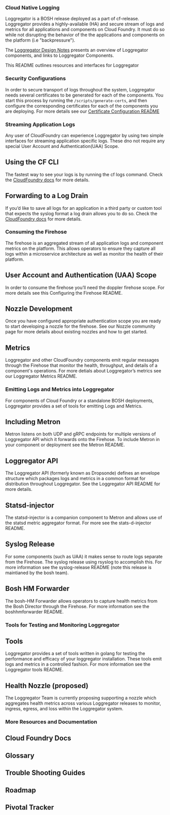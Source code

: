 ### Cloud Native Logging 

Loggregator is a BOSH release deployed as a part of cf-release. Loggregator provides a highly-available (HA) and secure stream of logs and metrics for all applications and components on Cloud Foundry. It must do so while not disrupting the behavior of the the applications and components on the platform (i.e "backpressure").

The [Loggregator Design Notes]() presents an overview of Loggregator components, and links to Loggregator Components.

This README outlines resources and interfaces for Loggregator 

### Security Configurations
In order to secure transport of logs throughout the system, Loggregator needs several certificates to be generated for each of the components. You start this process by running the `/scripts/generate-certs`, and then configure the corresponding certificates for each of the components you are deploying. For more details see our [Certificate Configuration README]()

### Streaming Application Logs

Any user of CloudFoundry can experience Loggregator by using two simple interfaces for streaming application specific logs. These dno not require any special User Account and Authentication(UAA) Scope. 

## Using the CF CLI 
The fastest way to see your logs is by running the cf logs command. Check the [CloudFoundry docs]() for more details. 

## Forwarding to a Log Drain
If you’d like to save all logs for an application in a third party or custom tool that expects the syslog format a log drain allows you to do so. Check the [CloudFoundry docs]() for more details. 

### Consuming the Firehose

The firehose is an aggregated stream of all application logs and component metrics on the platform. This allows operators to ensure they capture all logs within a microservice architecture as well as monitor the health of their platform. 

## User Account and Authentication (UAA) Scope
In order to consume the firehose you’ll need the doppler firehose scope. For more details see this Configuring the Firehose README.

## Nozzle Development
Once you have configured appropriate authentication scope you are ready to start developing a nozzle for the firehose. See our Nozzle community page for more details about existing nozzles and how to get started. 

## Metrics
Loggregator and other CloudFoundry components emit regular messages through the Firehose that monitor the health, throughput, and details of a component's operations. For more detials about Loggregator’s metrics see our Loggregator Metrics README.

### Emitting Logs and Metrics into Loggregator
For components of Cloud Foundry or a standalone BOSH deployments, Loggregator provides a set of tools for emitting Logs and Metrics. 

## Including Metron 
Metron listens on both UDP and gRPC endpoints for multiple versions of Loggregator API which it forwards onto the Firehose. To include Metron in your component or deployment see the Metron README. 

## Loggregator API
The Loggregator API (formerly known as Dropsonde) defines an envelope structure which packages logs and metrics in a common format for distribution throughout Loggregator. See the Loggregator API README for more details. 

## Statsd-injector
The statsd-injector is a companion component to Metron and allows use of the statsd metric aggregator format. For more see the stats-d-injector README.

## Syslog Release
For some components (such as UAA) it makes sense to route logs separate from the Firehose. The syslog release using rsyslog to accomplish this. For more information see the syslog-release README (note this release is maintianed by the bosh team).

## Bosh HM Forwarder
The bosh-HM Forwarder allows operators to capture health metrics from the Bosh Director through the Firehose. For more information see the boshhmforwarder README. 

### Tools for Testing and Monitoring Loggregator
## Tools
Loggregator provides a set of tools written in golang for testing the performance and efficacy of your loggregator installation. These tools emit logs and metrics in a controlled fashion. For more information see the Loggregator tools README. 

## Health Nozzle (proposed)
The Loggregator Team is currently proposing supporting a nozzle which aggregates health metrics across various Loggregator releases to monitor, ingress, egress, and loss within the Loggregator system. 

### More Resources and Documentation
## Cloud Foundry Docs
## Glossary
## Trouble Shooting Guides
## Roadmap
## Pivotal Tracker
